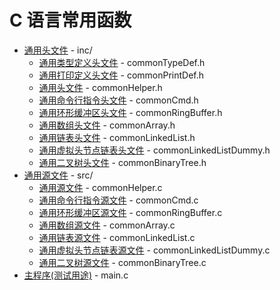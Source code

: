 # C 语言常用函数

- [通用头文件](./inc/) - inc/
  - [通用类型定义头文件](./inc/commonTypeDef.h) - commonTypeDef.h
  - [通用打印定义头文件](./inc/commonPrintDef.h) - commonPrintDef.h
  - [通用头文件](./inc/commonHelper.h) - commonHelper.h
  - [通用命令行指令头文件](./inc/commonCmd.h) - commonCmd.h
  - [通用环形缓冲区头文件](./inc/commonRingBuffer.h) - commonRingBuffer.h
  - [通用数组头文件](./inc/commonArray.h) - commonArray.h
  - [通用链表头文件](./inc/commonLinkedList.h) - commonLinkedList.h
  - [通用虚拟头节点链表头文件](./inc/commonLinkedListDummy.h) - commonLinkedListDummy.h
  - [通用二叉树头文件](./inc/commonBinaryTree.h) - commonBinaryTree.h
- [通用源文件](./src/) - src/
  - [通用源文件](./src/commonHelper.c) - commonHelper.c
  - [通用命令行指令源文件](./src/commonCmd.c) - commonCmd.c
  - [通用环形缓冲区源文件](./src/commonRingBuffer.c) - commonRingBuffer.c
  - [通用数组源文件](./inc/commonArray.c) - commonArray.c
  - [通用链表源文件](./inc/commonLinkedList.c) - commonLinkedList.c
  - [通用虚拟头节点链表源文件](./inc/commonLinkedListDummy.c) - commonLinkedListDummy.c
  - [通用二叉树源文件](./inc/commonBinaryTree.c) - commonBinaryTree.c
- [主程序(测试用途)](main.c) - main.c
